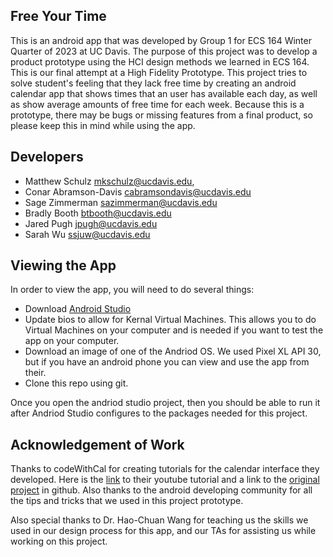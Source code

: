 ## Free Your Time

This is an android app that was developed by Group 1 for ECS 164 Winter Quarter of 2023 at UC Davis. The purpose of this project was to develop a product prototype using the HCI design methods we learned in ECS 164. This is our final attempt at a High Fidelity Prototype. This project tries to solve student's feeling that they lack free time by creating an android calendar app that shows times that an user has available each day, as well as show average amounts of free time for each week. Because this is a prototype, there may be bugs or missing features from a final product, so please keep this in mind while using the app.

## Developers

- Matthew Schulz <mkschulz@ucdavis.edu>,
- Conar Abramson-Davis <cabramsondavis@ucdavis.edu>
- Sage Zimmerman <sazimmerman@ucdavis.edu>
- Bradly Booth <btbooth@ucdavis.edu>
- Jared Pugh <jpugh@ucdavis.edu>
- Sarah Wu <ssjuw@ucdavis.edu>

## Viewing the App

In order to view the app, you will need to do several things:

- Download [Android Studio](https://developer.android.com/studio/)
- Update bios to allow for Kernal Virtual Machines. This allows you to do Virtual Machines on your computer and is needed if you want to test the app on your computer.
- Download an image of one of the Andriod OS. We used Pixel XL API 30, but if you have an android phone you can view and use the app from their.
- Clone this repo using git.

Once you open the andriod studio project, then you should be able to run it after Andriod Studio configures to the packages needed for this project.

## Acknowledgement of Work

Thanks to codeWithCal for creating tutorials for the calendar interface they developed. Here is the [link](https://www.youtube.com/watch?v=Aig99t-gNqM&t=232s) to their youtube tutorial and a link to the [original project](https://github.com/codeWithCal/CalendarTutorialAndroidStudio) in github. Also thanks to the android developing community for all the tips and tricks that we used in this project prototype.

Also special thanks to Dr. Hao-Chuan Wang for teaching us the skills we used in our design process for this app, and our TAs for assisting us while working on this project.
